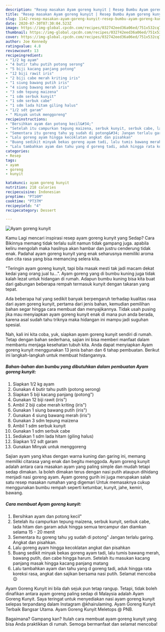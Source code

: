 ```yaml
---
description: "Resep masakan Ayam goreng kunyit | Resep Bumbu Ayam goreng kunyit Yang Enak Dan Lezat"
title: "Resep masakan Ayam goreng kunyit | Resep Bumbu Ayam goreng kunyit Yang Enak Dan Lezat"
slug: 1142-resep-masakan-ayam-goreng-kunyit-resep-bumbu-ayam-goreng-kunyit-yang-enak-dan-lezat
date: 2020-07-30T07:30:04.523Z
image: https://img-global.cpcdn.com/recipes/032742eed36a06ed/751x532cq70/ayam-goreng-kunyit-foto-resep-utama.jpg
thumbnail: https://img-global.cpcdn.com/recipes/032742eed36a06ed/751x532cq70/ayam-goreng-kunyit-foto-resep-utama.jpg
cover: https://img-global.cpcdn.com/recipes/032742eed36a06ed/751x532cq70/ayam-goreng-kunyit-foto-resep-utama.jpg
author: Joe Kennedy
ratingvalue: 4.8
reviewcount: 13
recipeingredient:
- "1/2 kg ayam"
- "4 butir tahu putih potong serong"
- "5 biji kacang panjang potong"
- "12 biji rawit iris"
- "2 biji cabe merah kriting iris"
- "1 siung bawang putih iris"
- "4 siung bawang merah iris"
- "3 sdm tepung maizena"
- "1 sdm serbuk kunyit"
- "1 sdm serbuk cabe"
- "1 sdm lada hitam giling halus"
- "1/2 sdt garam"
- " Minyak untuk menggoreng"
recipeinstructions:
- "Bersihkan ayam dan potong kecil&#34;"
- "Setelah itu campurkan tepung maizena, serbuk kunyit, serbuk cabe, lada hitam dan garam aduk hingga semua tercampur dan diamkan selama 15 - 20 menit"
- "Sementara itu goreng tahu yg sudah di potong&#34; Jangan terlalu garing. Angkat dan pisahkan."
- "Lalu goreng ayam hingga kecoklatan angkat dan pisahkan"
- "Buang sedikit minyak bekas goreng ayam tadi, lalu tumis bawang merah, bawang putih, dan cabe hingga harum. Setelah itu masukan kacang panjang masak hingga kacang panjang matang"
- "Lalu tambahkan ayam dan tahu yang d goreng tadi, aduk hingga rata koreksi rasa, angkat dan sajikan bersama nasi putih. Selamat mencoba 😉"
categories:
- Resep
tags:
- ayam
- goreng
- kunyit

katakunci: ayam goreng kunyit 
nutrition: 218 calories
recipecuisine: Indonesian
preptime: "PT16M"
cooktime: "PT37M"
recipeyield: "4"
recipecategory: Dessert

---
```



![Ayam goreng kunyit](https://img-global.cpcdn.com/recipes/032742eed36a06ed/751x532cq70/ayam-goreng-kunyit-foto-resep-utama.jpg)

Kamu Lagi mencari inspirasi resep ayam goreng kunyit yang Sedap? Cara Bikinnya memang tidak terlalu sulit namun tidak gampang juga. apabila keliru mengolah maka hasilnya akan hambar dan justru cenderung tidak enak. Padahal ayam goreng kunyit yang enak seharusnya memiliki aroma dan cita rasa yang bisa memancing selera kita.

&#34;Teringin ayam goreng kunyit, tapi bila masak mesti tak jadi macam dekat kedai yang orang jual tu…&#34;. Ayam goreng yang di bumbu kuning juga tidak kalah lezat untuk hidangan di rumah. Adapun bumbu kuning bisa kita buat dari gabungan beberapa rempah termasuk kunyit dengan takaran yang tepat.

Ada beberapa hal yang sedikit banyak berpengaruh terhadap kualitas rasa dari ayam goreng kunyit, pertama dari jenis bahan, kemudian pemilihan bahan segar hingga cara membuat dan menyajikannya. Tidak usah pusing jika mau menyiapkan ayam goreng kunyit enak di mana pun anda berada, karena asal sudah tahu triknya maka hidangan ini mampu jadi suguhan spesial.


Nah, kali ini kita coba, yuk, siapkan ayam goreng kunyit sendiri di rumah. Tetap dengan bahan sederhana, sajian ini bisa memberi manfaat dalam membantu menjaga kesehatan tubuh kita. Anda dapat menyiapkan Ayam goreng kunyit menggunakan 13 jenis bahan dan 6 tahap pembuatan. Berikut ini langkah-langkah untuk membuat hidangannya.

<!--inarticleads1-->

##### Bahan-bahan dan bumbu yang dibutuhkan dalam pembuatan Ayam goreng kunyit:

1. Siapkan 1/2 kg ayam
1. Gunakan 4 butir tahu putih (potong serong)
1. Siapkan 5 biji kacang panjang (potong&#34;)
1. Gunakan 12 biji rawit (iris&#34;)
1. Ambil 2 biji cabe merah kriting (iris&#34;)
1. Gunakan 1 siung bawang putih (iris&#34;)
1. Gunakan 4 siung bawang merah (iris&#34;)
1. Gunakan 3 sdm tepung maizena
1. Ambil 1 sdm serbuk kunyit
1. Gunakan 1 sdm serbuk cabe
1. Sediakan 1 sdm lada hitam (giling halus)
1. Siapkan 1/2 sdt garam
1. Gunakan  Minyak untuk menggoreng


Sajian ayam yang khas dengan warna kuning dan garing ini, memang memiliki citarasa yang enak dan begitu menggoda. Ayam goreng kunyit adalah antara cara masakan ayam yang paling simple dan mudah tetapi sedap dimakan. Ia boleh dimakan terus dengan nasi putih ataupun dihidang menjadi nasi goreng ayam. Ayam goreng gurih ini juga merupakan salah satu resep masakan rumahan yang digemari Untuk memasaknya cukup menggunakan bumbu rempah seperti ketumbar, kunyit, jahe, kemiri, bawang. 

<!--inarticleads2-->

##### Cara membuat Ayam goreng kunyit:

1. Bersihkan ayam dan potong kecil&#34;
1. Setelah itu campurkan tepung maizena, serbuk kunyit, serbuk cabe, lada hitam dan garam aduk hingga semua tercampur dan diamkan selama 15 - 20 menit
1. Sementara itu goreng tahu yg sudah di potong&#34; Jangan terlalu garing. Angkat dan pisahkan.
1. Lalu goreng ayam hingga kecoklatan angkat dan pisahkan
1. Buang sedikit minyak bekas goreng ayam tadi, lalu tumis bawang merah, bawang putih, dan cabe hingga harum. Setelah itu masukan kacang panjang masak hingga kacang panjang matang
1. Lalu tambahkan ayam dan tahu yang d goreng tadi, aduk hingga rata koreksi rasa, angkat dan sajikan bersama nasi putih. Selamat mencoba 😉


Ayam Goreng Kunyit ini bila dah sejuk pun tetap rangup. Tetapi, tidak boleh dinafikan antara ayam goreng paling sedap di Malaysia adalah Ayam Goreng Kunyit. Saya teringat untuk menyediakan nasi ayam goreng kunyit selepas terpandang dalam Instagram @khairulaming. Ayam Goreng Kunyit Terbaik Bangsar Utama. Ayam Goreng Kunyit Meletops @ PNB. 

Bagaimana? Gampang kan? Itulah cara membuat ayam goreng kunyit yang bisa Anda praktikkan di rumah. Semoga bermanfaat dan selamat mencoba!
